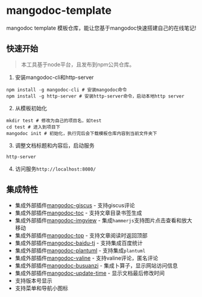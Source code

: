 # mangodoc-template
mangodoc template 模板仓库，能让您基于mangodoc快速搭建自己的在线笔记!

## 快速开始
> 本工具基于node平台，且发布到npm公共仓库。
1. 安装mangodoc-cli和http-server
``` shell
npm install -g mangodoc-cli # 安装mangodoc命令
npm install -g http-server # 安装http-server命令，启动本地http server
```
2. 从模板初始化
``` shell
mkdir test # 修改为自己的项目名，如test
cd test # 进入到项目下
mangodoc init # 初始化，执行完后会下载模板仓库内容到当前文件夹下
```
3. 调整文档标题和内容后，启动服务
``` shell
http-server
```
4. 访问服务`http://localhost:8080/`

## 集成特性
* 集成外部插件[mangodoc-giscus](https://github.com/mg0324/mangodoc-giscus) - 支持giscus评论
* 集成外部插件[mangodoc-toc](https://github.com/mg0324/mangodoc-toc) - 支持文章目录书签生成
* 集成外部插件[mangodoc-imgview](https://github.com/mg0324/mangodoc-imgview) - 集成`hammerjs`支持图片点击查看和放大移动
* 集成外部插件[mangodoc-top](https://github.com/mg0324/mangodoc-top) - 支持文章阅读时返回顶部
* 集成外部插件[mangodoc-baidu-tj](https://github.com/mg0324/mangodoc-baidu-tj) - 支持集成百度统计
* 集成外部插件[mangodoc-plantuml](https://github.com/mg0324/mangodoc-plantuml) - 支持集成`plantuml`
* 集成外部插件[mangodoc-valine](https://github.com/mg0324/mangodoc-valine) - 支持valine评论，匿名评论
* 集成外部插件[mangodoc-busuanzi](https://github.com/mg0324/mangodoc-busuanzi) - 集成卜算子，显示网站访问信息
* 集成外部插件[mangodoc-update-time](https://github.com/mg0324/mangodoc-update-time) - 显示文档最后修改时间
* 支持版本号显示
* 支持菜单和导航小图标

